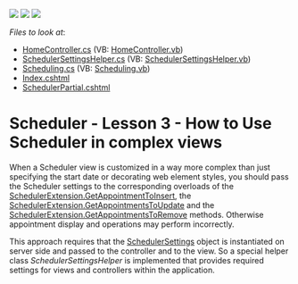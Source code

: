 <!-- default badges list -->
![](https://img.shields.io/endpoint?url=https://codecentral.devexpress.com/api/v1/VersionRange/128553847/14.1.3%2B)
[![](https://img.shields.io/badge/Open_in_DevExpress_Support_Center-FF7200?style=flat-square&logo=DevExpress&logoColor=white)](https://supportcenter.devexpress.com/ticket/details/E3997)
[![](https://img.shields.io/badge/📖_How_to_use_DevExpress_Examples-e9f6fc?style=flat-square)](https://docs.devexpress.com/GeneralInformation/403183)
<!-- default badges end -->
<!-- default file list -->
*Files to look at*:

* [HomeController.cs](./CS/DevExpressMvcSchedulerEditable/Controllers/HomeController.cs) (VB: [HomeController.vb](./VB/DevExpressMvcSchedulerEditable/Controllers/HomeController.vb))
* [SchedulerSettingsHelper.cs](./CS/DevExpressMvcSchedulerEditable/Helpers/SchedulerSettingsHelper.cs) (VB: [SchedulerSettingsHelper.vb](./VB/DevExpressMvcSchedulerEditable/Helpers/SchedulerSettingsHelper.vb))
* [Scheduling.cs](./CS/DevExpressMvcSchedulerEditable/Models/Scheduling.cs) (VB: [Scheduling.vb](./VB/DevExpressMvcSchedulerEditable/Models/Scheduling.vb))
* [Index.cshtml](./CS/DevExpressMvcSchedulerEditable/Views/Home/Index.cshtml)
* [SchedulerPartial.cshtml](./CS/DevExpressMvcSchedulerEditable/Views/Home/SchedulerPartial.cshtml)
<!-- default file list end -->
# Scheduler - Lesson 3 - How to Use Scheduler in complex views


<p>When a Scheduler view is customized in a way more complex than just specifying the start date or decorating web element styles, you should pass the Scheduler settings to the corresponding overloads of the <a href="http://documentation.devexpress.com/#AspNet/DevExpressWebMvcSchedulerExtension_GetAppointmentToInsert[T]topic"><u>SchedulerExtension.GetAppointmentToInsert<T></u></a>, the <a href="http://documentation.devexpress.com/#AspNet/DevExpressWebMvcSchedulerExtension_GetAppointmentsToUpdate[T]topic"><u>SchedulerExtension.GetAppointmentsToUpdate<T></u></a> and the <a href="http://documentation.devexpress.com/#AspNet/DevExpressWebMvcSchedulerExtension_GetAppointmentsToRemove[T]topic"><u>SchedulerExtension.GetAppointmentsToRemove<T></u></a> methods. Otherwise appointment display and operations may perform incorrectly.</p><p>This approach requires that the <a href="https://docs.devexpress.com/AspNetMvc/DevExpress.Web.Mvc.SchedulerSettings"><u>SchedulerSettings</u></a> object is instantiated on server side and passed to the controller and to the view. So a special helper class <i>SchedulerSettingsHelper</i> is implemented that provides required settings for views and controllers within the application. </p><p></p><p></p>

<br/>


